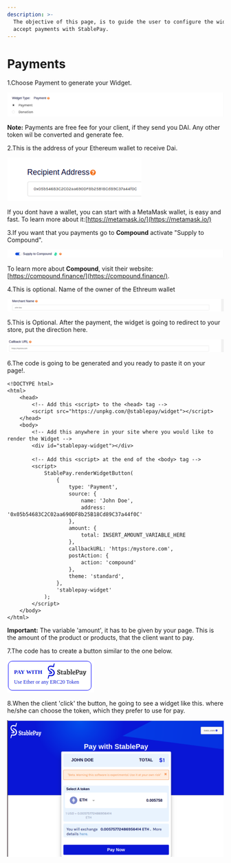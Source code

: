```yaml
---
description: >-
  The objective of this page, is to guide the user to configure the widget for
  accept payments with StablePay.
---
```


# Payments

1.Choose Payment to generate your Widget.

![](../.gitbook/assets/image.png)

**Note:** Payments are free fee for your client, if they send you DAI. Any other token wil be converted and generate fee.

2.This is the address of your Ethereum wallet to receive Dai.

![](../.gitbook/assets/image%20%2813%29.png)

If you dont have a wallet, you can start with a MetaMask wallet, is easy and fast. To learn more about it:[https://metamask.io/](https://metamask.io/) 

3.If you want that you payments go to **Compound** activate "Supply to Compound".

![](../.gitbook/assets/image%20%2817%29.png)

To learn more about **Compound**, visit their website: [https://compound.finance/](https://compound.finance/).

4.This is optional. Name of the owner of the Ethreum wallet

![](../.gitbook/assets/image%20%289%29.png)

5.This is Optional. After the payment, the widget is going to redirect to your store, put the direction here.

![](../.gitbook/assets/image%20%281%29.png)

6.The code is going to be generated and you ready to paste it on your page!.

```text
<!DOCTYPE html>
<html>
    <head>
        <!-- Add this <script> to the <head> tag -->
        <script src="https://unpkg.com/@stablepay/widget"></script>
    </head>
    <body>
        <!-- Add this anywhere in your site where you would like to render the Widget -->
        <div id="stablepay-widget"></div>

        <!-- Add this <script> at the end of the <body> tag -->
        <script>
            StablePay.renderWidgetButton(
                {
                    type: 'Payment',
                    source: {
                        name: 'John Doe',
                        address: '0x05b54683C2C02aa690DF8b25B18Cd89C37a44f0C'
                    },
                    amount: {
                        total: INSERT_AMOUNT_VARIABLE_HERE
                    },
                    callbackURL: 'https:/mystore.com',
                    postAction: {
                        action: 'compound'
                    },
                    theme: 'standard',
                },
                'stablepay-widget'
            );
        </script>
    </body>
</html>
```

**Important:** The variable 'amount', it has to be given by your page. This is the amount of the product or products, that the client want to pay. 

7.The code has to create a button similar to the one below.

![](../.gitbook/assets/image%20%2818%29.png)

8.When the client 'click' the button, he going to see a widget like this. where he/she can choose the token, which they prefer to use for pay.

![](../.gitbook/assets/image%20%2815%29.png)

